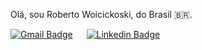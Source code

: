 <!--
### Hi there 👋

**woicickoskiroberto/woicickoskiroberto** is a ✨ _special_ ✨ repository because its `README.md` (this file) appears on your GitHub profile.

Here are some ideas to get you started:

- 🔭 I’m currently working on ...
- 🌱 I’m currently learning ...
- 👯 I’m looking to collaborate on ...
- 🤔 I’m looking for help with ...
- 💬 Ask me about ...
- 📫 How to reach me: ...
- 😄 Pronouns: ...
- ⚡ Fun fact: ...
-->

Olá, sou Roberto Woicickoski, do Brasil 🇧🇷.

[![Gmail Badge](https://img.shields.io/badge/-Gmail-c14438?style=flat-square&logo=Gmail&logoColor=white)](mailto:woicickoskiroberto@gmail.com) &emsp;
[![Linkedin Badge](https://img.shields.io/badge/-LinkedIn-blue?style=flat-square&logo=Linkedin&logoColor=white)](www.linkedin.com/in/woicickoskiroberto)

<!--
<div align="left">
    <a href="https://github.com/woicickoskiroberto">
    <img height="180em" src="https://github-readme-stats.vercel.app/api/top-langs/?username=woicickoskiroberto&layout=compact&langs_count=7&theme=dark"/>
    </a>
</div>
-->

